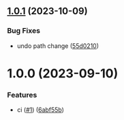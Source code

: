 ## [1.0.1](https://github.com/davidzeng0/mosaic-googlecloud/compare/v1.0.0...v1.0.1) (2023-10-09)


### Bug Fixes

* undo path change ([55d0210](https://github.com/davidzeng0/mosaic-googlecloud/commit/55d02101e4a0d29caec5d4fd5344e0b050005900))

# 1.0.0 (2023-09-10)


### Features

* ci ([#1](https://github.com/davidzeng0/mosaic-googlecloud/issues/1)) ([6abf55b](https://github.com/davidzeng0/mosaic-googlecloud/commit/6abf55bdf9fd51f1240c37c65e556bd98d392255))
